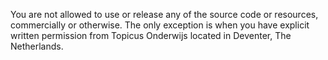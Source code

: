You are not allowed to use or release any of the source code or resources, commercially or otherwise.
The only exception is when you have explicit written permission from Topicus Onderwijs located in Deventer, The Netherlands.